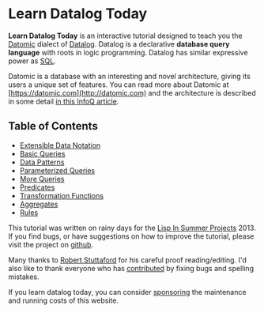 # Learn Datalog Today

**Learn Datalog Today** is an interactive tutorial designed to teach you the [Datomic](https://datomic.com) dialect of [Datalog](https://en.wikipedia.org/wiki/Datalog). Datalog is a declarative **database query language** with roots in logic programming. Datalog has similar expressive power as [SQL](https://en.wikipedia.org/wiki/Sql).

Datomic is a database with an interesting and novel architecture, giving its users a unique set of features. You can read more about Datomic at [https://datomic.com](http://datomic.com) and the architecture is described in some detail [in this InfoQ article](https://www.infoq.com/articles/Architecture-Datomic).

## Table of Contents

- [Extensible Data Notation](/chapter/0)
- [Basic Queries](/chapter/1)
- [Data Patterns](/chapter/2)
- [Parameterized Queries](/chapter/3)
- [More Queries](/chapter/4)
- [Predicates](/chapter/5)
- [Transformation Functions](/chapter/6)
- [Aggregates](/chapter/7)
- [Rules](/chapter/8)

This tutorial was written on rainy days for the [Lisp In Summer Projects](http://lispinsummerprojects.org) 2013. If you find bugs, or have suggestions on how to improve the tutorial, please visit the project on [github](https://github.com/jonase/learndatalogtoday).

Many thanks to [Robert Stuttaford](https://twitter.com/RobStuttaford) for his careful proof reading/editing. I'd also like to thank everyone who has [contributed](https://github.com/jonase/learndatalogtoday/graphs/contributors) by fixing bugs and spelling mistakes.

If you learn datalog today, you can consider [sponsoring](https://github.com/sponsors/jonase) the maintenance and running costs of this website.
